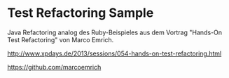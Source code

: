 Test Refactoring Sample
=======================

Java Refactoring analog des Ruby-Beispieles aus dem Vortrag "Hands-On Test Refactoring" von Marco Emrich.

http://www.xpdays.de/2013/sessions/054-hands-on-test-refactoring.html

https://github.com/marcoemrich